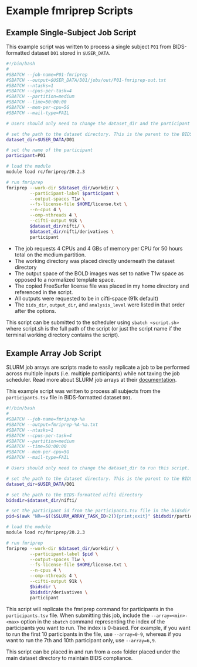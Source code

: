 # Example fmriprep Scripts

## Example Single-Subject Job Script

This example script was written to process a single subject `P01` from BIDS-formatted dataset `D01` stored in `$USER_DATA`.

``` bash
#!/bin/bash
#
#SBATCH --job-name=P01-fmriprep
#SBATCH --output=$USER_DATA/D01/jobs/out/P01-fmriprep-out.txt
#SBATCH --ntasks=1
#SBATCH --cpus-per-task=4
#SBATCH --partition=medium
#SBATCH --time=50:00:00
#SBATCH --mem-per-cpu=5G
#SBATCH --mail-type=FAIL

# Users should only need to change the dataset_dir and the participant below to run this script.

# set the path to the dataset directory. This is the parent to the BIDS-formatted nifti directory.
dataset_dir=$USER_DATA/D01

# set the name of the participant
participant=P01

# load the module
module load rc/fmriprep/20.2.3

# run fmriprep
fmriprep --work-dir $dataset_dir/workdir/ \
         --participant-label $participant \
         --output-spaces T1w \
         --fs-license-file $HOME/license.txt \
         --n-cpus 4 \
         --omp-nthreads 4 \
         --cifti-output 91k \
         $dataset_dir/nifti/ \
         $dataset_dir/nifti/derivatives \
         participant
```

- The job requests 4 CPUs and 4 GBs of memory per CPU for 50 hours total on the medium partition.
- The working directory was placed directly underneath the dataset directory
- The output space of the BOLD images was set to native T1w space as opposed to a normalized template space.
- The copied FreeSurfer license file was placed in my home directory and referenced in the script.
- All outputs were requested to be in cifti-space (91k default)
- The `bids_dir`, `output_dir`, and `analysis_level` were listed in that order after the options.

This script can be submitted to the scheduler using `sbatch <script.sh>` where script.sh is the full path of the script (or just the script name if the terminal working directory contains the script).

## Example Array Job Script

SLURM job arrays are scripts made to easily replicate a job to be performed across multiple inputs (i.e. multiple participants) while not taxing the job scheduler. Read more about SLURM job arrays at their [documentation](https://slurm.schedmd.com/job_array.html).

This example script was written to process all subjects from the `participants.tsv` file in BIDS-formatted dataset `D01`.

``` bash
#!/bin/bash
#
#SBATCH --job-name=fmriprep-%a
#SBATCH --output=fmriprep-%A-%a.txt
#SBATCH --ntasks=1
#SBATCH --cpus-per-task=4
#SBATCH --partition=medium
#SBATCH --time=50:00:00
#SBATCH --mem-per-cpu=5G
#SBATCH --mail-type=FAIL

# Users should only need to change the dataset_dir to run this script.

# set the path to the dataset directory. This is the parent to the BIDS-formatted nifti directory.
dataset_dir=$USER_DATA/D01

# set the path to the BIDS-formatted nifti directory
bidsdir=$dataset_dir/nifti/

# set the participant id from the participants.tsv file in the bidsdir
pid=$(awk "NR==$(($SLURM_ARRAY_TASK_ID+2)){print;exit}" $bidsdir/participants.tsv | cut -f 1)

# load the module
module load rc/fmriprep/20.2.3

# run fmriprep
fmriprep --work-dir $dataset_dir/workdir/ \
         --participant-label $pid \
         --output-spaces T1w \
         --fs-license-file $HOME/license.txt \
         --n-cpus 4 \
         --omp-nthreads 4 \
         --cifti-output 91k \
         $bidsdir \
         $bidsdir/derivatives \
         participant
```

This script will replicate the fmriprep command for participants in the `participants.tsv` file. When submitting this job, include the `--array=<min>-<max>` option in the `sbatch` command representing the index of the participants you want to run. The index is 0-based. For example, if you want to run the first 10 participants in the file, use `--array=0-9`, whereas if you want to run the 7th and 10th participant only, use `--array=6,9`.

This script can be placed in and run from a `code` folder placed under the main dataset directory to maintain BIDS compliance.
